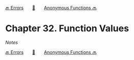 [🔙 Errors][previous-chapter]&nbsp;&nbsp;&nbsp;&nbsp;&nbsp;&nbsp;&nbsp;[🏡][readme]&nbsp;&nbsp;&nbsp;&nbsp;&nbsp;&nbsp;&nbsp;[Anonymous Functions 🔜][upcoming-chapter]

# Chapter 32. Function Values

_Notes_

[🔙 Errors][previous-chapter]&nbsp;&nbsp;&nbsp;&nbsp;&nbsp;&nbsp;&nbsp;[🏡][readme]&nbsp;&nbsp;&nbsp;&nbsp;&nbsp;&nbsp;&nbsp;[Anonymous Functions 🔜][upcoming-chapter]

[readme]: README.md
[previous-chapter]: ch031-errors.md
[upcoming-chapter]: ch033-anonymous-functions.md
